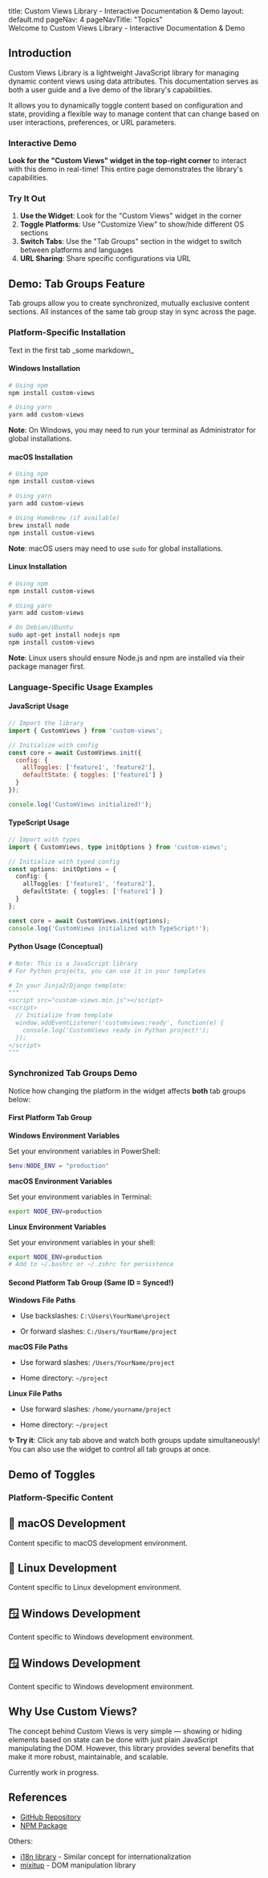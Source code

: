 <frontmatter>
  title: Custom Views Library - Interactive Documentation & Demo
  layout: default.md
  pageNav: 4
  pageNavTitle: "Topics"
</frontmatter>

<div class="bg-primary text-white px-2 py-5 mb-4">
   Welcome to Custom Views Library - Interactive Documentation & Demo
</div>

## Introduction

Custom Views Library is a lightweight JavaScript library for managing dynamic content views using data attributes. This documentation serves as both a user guide and a live demo of the library's capabilities.

It allows you to dynamically toggle content based on configuration and state, providing a flexible way to manage content that can change based on user interactions, preferences, or URL parameters.

### Interactive Demo

**Look for the "Custom Views" widget in the top-right corner** to interact with this demo in real-time! This entire page demonstrates the library's capabilities.

### Try It Out

1. **Use the Widget**: Look for the "Custom Views" widget in the corner
1. **Toggle Platforms**: Use "Customize View" to show/hide different OS sections
1. **Switch Tabs**: Use the "Tab Groups" section in the widget to switch between platforms and languages
1. **URL Sharing**: Share specific configurations via URL

## Demo: Tab Groups Feature

Tab groups allow you to create synchronized, mutually exclusive content sections. All instances of the same tab group stay in sync across the page.

### Platform-Specific Installation


<tabs>
  <tab header="First tab">
    Text in the first tab
    <markdown>_some markdown_</markdown>
  </tab>
  <tab header="Second Tab">
  </tab>
</tabs>

<cv-tabgroup id="platform" nav="auto">
  <cv-tab id="windows" header="🪟 Windows">
  
#### Windows Installation

```bash
# Using npm
npm install custom-views

# Using yarn
yarn add custom-views
```

**Note**: On Windows, you may need to run your terminal as Administrator for global installations.

  </cv-tab>
  <cv-tab id="mac" header="🍎 macOS">
  
#### macOS Installation

```bash
# Using npm
npm install custom-views

# Using yarn  
yarn add custom-views

# Using Homebrew (if available)
brew install node
npm install custom-views
```

**Note**: macOS users may need to use `sudo` for global installations.

  </cv-tab>
  <cv-tab id="linux" header="🐧 Linux">
  
#### Linux Installation

```bash
# Using npm
npm install custom-views

# Using yarn
yarn add custom-views

# On Debian/Ubuntu
sudo apt-get install nodejs npm
npm install custom-views
```

**Note**: Linux users should ensure Node.js and npm are installed via their package manager first.

  </cv-tab>
</cv-tabgroup>

### Language-Specific Usage Examples

<cv-tabgroup id="language" nav="auto">
  <cv-tab id="javascript" header="JavaScript">

#### JavaScript Usage

```javascript
// Import the library
import { CustomViews } from 'custom-views';

// Initialize with config
const core = await CustomViews.init({
  config: {
    allToggles: ['feature1', 'feature2'],
    defaultState: { toggles: ['feature1'] }
  }
});

console.log('CustomViews initialized!');
```

  </cv-tab>
  <cv-tab id="typescript" header="TypeScript">

#### TypeScript Usage

```typescript
// Import with types
import { CustomViews, type initOptions } from 'custom-views';

// Initialize with typed config
const options: initOptions = {
  config: {
    allToggles: ['feature1', 'feature2'],
    defaultState: { toggles: ['feature1'] }
  }
};

const core = await CustomViews.init(options);
console.log('CustomViews initialized with TypeScript!');
```

  </cv-tab>
  <cv-tab id="python" header="Python">

#### Python Usage (Conceptual)

```python
# Note: This is a JavaScript library
# For Python projects, you can use it in your templates

# In your Jinja2/Django template:
"""
<script src="custom-views.min.js"></script>
<script>
  // Initialize from template
  window.addEventListener('customviews:ready', function(e) {
    console.log('CustomViews ready in Python project!');
  });
</script>
"""
```

  </cv-tab>
</cv-tabgroup>

### Synchronized Tab Groups Demo

Notice how changing the platform in the widget affects **both** tab groups below:

#### First Platform Tab Group

<cv-tabgroup id="platform" nav="auto">
  <cv-tab id="windows" header="Windows">
  
**Windows Environment Variables**

Set your environment variables in PowerShell:
```powershell
$env:NODE_ENV = "production"
```

  </cv-tab>
  <cv-tab id="mac" header="macOS">
  
**macOS Environment Variables**

Set your environment variables in Terminal:
```bash
export NODE_ENV=production
```

  </cv-tab>
  <cv-tab id="linux" header="Linux">
  
**Linux Environment Variables**

Set your environment variables in your shell:
```bash
export NODE_ENV=production
# Add to ~/.bashrc or ~/.zshrc for persistence
```

  </cv-tab>
</cv-tabgroup>

#### Second Platform Tab Group (Same ID = Synced!)

<cv-tabgroup id="platform" nav="auto">
  <cv-tab id="windows" header="Windows">
  
**Windows File Paths**
- Use backslashes: `C:\Users\YourName\project`
- Or forward slashes: `C:/Users/YourName/project`

  </cv-tab>
  <cv-tab id="mac" header="macOS">
  
**macOS File Paths**
- Use forward slashes: `/Users/YourName/project`
- Home directory: `~/project`

  </cv-tab>
  <cv-tab id="linux" header="Linux">
  
**Linux File Paths**
- Use forward slashes: `/home/yourname/project`
- Home directory: `~/project`

  </cv-tab>
</cv-tabgroup>

**✨ Try it**: Click any tab above and watch both groups update simultaneously! You can also use the widget to control all tab groups at once.


## Demo of Toggles

### Platform-Specific Content

<div data-cv-toggle="mac">

## 🍎 macOS Development
Content specific to macOS development environment.

</div>

<div data-cv-toggle="linux">

## 🐧 Linux Development  
Content specific to Linux development environment.

</div>

<div data-cv-toggle="windows">

## 🪟 Windows Development
Content specific to Windows development environment.

</div>

<div data-customviews-toggle="windows">

## 🪟 Windows Development
Content specific to Windows development environment.

</div>

## Why Use Custom Views?

The concept behind Custom Views is very simple — showing or hiding elements based on state can be done with just plain JavaScript manipulating the DOM. However, this library provides several benefits that make it more robust, maintainable, and scalable.

Currently work in progress.

## References
* [GitHub Repository](https://github.com/gerteck/custom-views)
* [NPM Package](https://www.npmjs.com/package/custom-views)

Others:
* [i18n library](https://www.i18next.com/) - Similar concept for internationalization
* [mixitup](https://github.com/patrickkunka/mixitup) - DOM manipulation library


